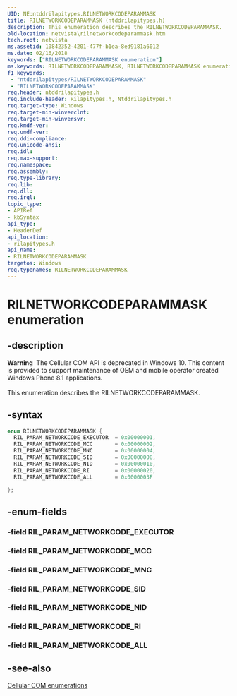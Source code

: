 ```yaml
---
UID: NE:ntddrilapitypes.RILNETWORKCODEPARAMMASK
title: RILNETWORKCODEPARAMMASK (ntddrilapitypes.h)
description: This enumeration describes the RILNETWORKCODEPARAMMASK.
old-location: netvista\rilnetworkcodeparammask.htm
tech.root: netvista
ms.assetid: 10842352-4201-477f-b1ea-8ed9181a6012
ms.date: 02/16/2018
keywords: ["RILNETWORKCODEPARAMMASK enumeration"]
ms.keywords: RILNETWORKCODEPARAMMASK, RILNETWORKCODEPARAMMASK enumeration [Network Drivers Starting with Windows Vista], RIL_PARAM_NETWORKCODE_ALL, RIL_PARAM_NETWORKCODE_EXECUTOR, RIL_PARAM_NETWORKCODE_MCC, RIL_PARAM_NETWORKCODE_MNC, RIL_PARAM_NETWORKCODE_NID, RIL_PARAM_NETWORKCODE_RI, RIL_PARAM_NETWORKCODE_SID, netvista.rilnetworkcodeparammask, rilapitypes/RILNETWORKCODEPARAMMASK, rilapitypes/RIL_PARAM_NETWORKCODE_ALL, rilapitypes/RIL_PARAM_NETWORKCODE_EXECUTOR, rilapitypes/RIL_PARAM_NETWORKCODE_MCC, rilapitypes/RIL_PARAM_NETWORKCODE_MNC, rilapitypes/RIL_PARAM_NETWORKCODE_NID, rilapitypes/RIL_PARAM_NETWORKCODE_RI, rilapitypes/RIL_PARAM_NETWORKCODE_SID
f1_keywords:
 - "ntddrilapitypes/RILNETWORKCODEPARAMMASK"
 - "RILNETWORKCODEPARAMMASK"
req.header: ntddrilapitypes.h
req.include-header: Rilapitypes.h, Ntddrilapitypes.h
req.target-type: Windows
req.target-min-winverclnt:
req.target-min-winversvr:
req.kmdf-ver:
req.umdf-ver:
req.ddi-compliance:
req.unicode-ansi:
req.idl:
req.max-support:
req.namespace:
req.assembly:
req.type-library:
req.lib:
req.dll:
req.irql:
topic_type:
- APIRef
- kbSyntax
api_type:
- HeaderDef
api_location:
- rilapitypes.h
api_name:
- RILNETWORKCODEPARAMMASK
targetos: Windows
req.typenames: RILNETWORKCODEPARAMMASK
---
```


# RILNETWORKCODEPARAMMASK enumeration


## -description


<div class="alert"><b>Warning</b>  The Cellular COM API is deprecated in Windows 10. This content is provided to support maintenance of OEM and mobile operator created Windows Phone 8.1 applications.</div><div> </div>This enumeration describes the RILNETWORKCODEPARAMMASK.




## -syntax


```cpp
enum RILNETWORKCODEPARAMMASK {
  RIL_PARAM_NETWORKCODE_EXECUTOR  = 0x00000001,
  RIL_PARAM_NETWORKCODE_MCC       = 0x00000002,
  RIL_PARAM_NETWORKCODE_MNC       = 0x00000004,
  RIL_PARAM_NETWORKCODE_SID       = 0x00000008,
  RIL_PARAM_NETWORKCODE_NID       = 0x00000010,
  RIL_PARAM_NETWORKCODE_RI        = 0x00000020,
  RIL_PARAM_NETWORKCODE_ALL       = 0x0000003F

};
```


## -enum-fields




### -field RIL_PARAM_NETWORKCODE_EXECUTOR


### -field RIL_PARAM_NETWORKCODE_MCC


### -field RIL_PARAM_NETWORKCODE_MNC


### -field RIL_PARAM_NETWORKCODE_SID


### -field RIL_PARAM_NETWORKCODE_NID


### -field RIL_PARAM_NETWORKCODE_RI


### -field RIL_PARAM_NETWORKCODE_ALL


## -see-also

<a href="https://docs.microsoft.com/previous-versions/windows/hardware/cellular/dn946509(v=vs.85)">Cellular COM enumerations</a>



 

 


